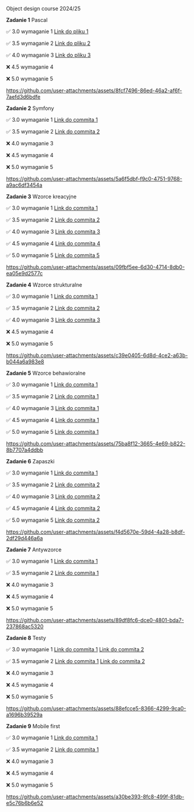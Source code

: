 Object design course 2024/25

**Zadanie 1** Pascal

:white_check_mark: 3.0 wymaganie 1 [Link do pliku 1](https://github.com/Janszczyrek/object_design/blob/master/1/3/generator.pas)

:white_check_mark: 3.5 wymaganie 2 [Link do pliku 2](https://github.com/Janszczyrek/object_design/blob/master/1/35/sort.pas)

:white_check_mark: 4.0 wymaganie 3 [Link do pliku 3](https://github.com/Janszczyrek/object_design/blob/master/1/4/generator.pas)

:x: 4.5 wymaganie 4

:x: 5.0 wymaganie 5 



https://github.com/user-attachments/assets/8fcf7496-86ed-46a2-af6f-7aefd3d6bdfe


**Zadanie 2** Symfony

:white_check_mark: 3.0 wymaganie 1 [Link do commita 1](https://github.com/Janszczyrek/object_design/commit/dd828a49ce217fae3e16eb8138aa8654bead495d)

:white_check_mark: 3.5 wymaganie 2 [Link do commita 2](https://github.com/Janszczyrek/object_design/commit/5cea8ba7b07df44f730cd7b98d38a247a00de28f)

:x: 4.0 wymaganie 3

:x: 4.5 wymaganie 4

:x: 5.0 wymaganie 5



https://github.com/user-attachments/assets/5a6f5dbf-f9c0-4751-9768-a9ac6df3454a



**Zadanie 3** Wzorce kreacyjne

:white_check_mark: 3.0 wymaganie 1 [Link do commita 1](https://github.com/Janszczyrek/object_design/commit/453a02693480f845fbad3cb644753559f22836c4)

:white_check_mark: 3.5 wymaganie 2 [Link do commita 2](https://github.com/Janszczyrek/object_design/commit/517d78b89aeefa385c8ef8f20ad3a9430b241115)

:white_check_mark: 4.0 wymaganie 3 [Link do commita 3](https://github.com/Janszczyrek/object_design/commit/0249fcd7aff5b9f1fd6bad993ac29978150d534d)

:white_check_mark: 4.5 wymaganie 4 [Link do commita 4](https://github.com/Janszczyrek/object_design/commit/8facae115823436cf3711754d0407748756bb5fa)

:white_check_mark: 5.0 wymaganie 5 [Link do commita 5](https://github.com/Janszczyrek/object_design/commit/45bc337389c7f09ca8317d0f7a9c48e27b05fb38)



https://github.com/user-attachments/assets/09fbf5ee-6d30-4714-8db0-ea05e9d2577c



**Zadanie 4** Wzorce strukturalne

:white_check_mark: 3.0 wymaganie 1 [Link do commita 1](https://github.com/Janszczyrek/object_design/commit/20c5557516c449666a5ff42e877133ab1b16fd2b)

:white_check_mark: 3.5 wymaganie 2 [Link do commita 2](https://github.com/Janszczyrek/object_design/commit/8dee89b5fd69f6cc7c2f008873b29c8c66a4ed05)

:white_check_mark: 4.0 wymaganie 3 [Link do commita 3](https://github.com/Janszczyrek/object_design/commit/ed7f170f953cced6e745c4a79f20837116455a65)

:x: 4.5 wymaganie 4

:x: 5.0 wymaganie 5




https://github.com/user-attachments/assets/c39e0405-6d8d-4ce2-a63b-b044a6a983e8



**Zadanie 5** Wzorce behawioralne

:white_check_mark: 3.0 wymaganie 1 [Link do commita 1](https://github.com/Janszczyrek/object_design/commit/bf1617c5d4c914dfe52e86f2401ac36ba1342be1)

:white_check_mark: 3.5 wymaganie 2 [Link do commita 1](https://github.com/Janszczyrek/object_design/commit/bf1617c5d4c914dfe52e86f2401ac36ba1342be1)

:white_check_mark: 4.0 wymaganie 3 [Link do commita 1](https://github.com/Janszczyrek/object_design/commit/bf1617c5d4c914dfe52e86f2401ac36ba1342be1)

:white_check_mark: 4.5 wymaganie 4 [Link do commita 1](https://github.com/Janszczyrek/object_design/commit/bf1617c5d4c914dfe52e86f2401ac36ba1342be1)

:white_check_mark: 5.0 wymaganie 5 [Link do commita 1](https://github.com/Janszczyrek/object_design/commit/bf1617c5d4c914dfe52e86f2401ac36ba1342be1)



https://github.com/user-attachments/assets/75ba8f12-3665-4e69-b822-8b7707a4ddbb



**Zadanie 6** Zapaszki

:white_check_mark: 3.0 wymaganie 1 [Link do commita 1](https://github.com/Janszczyrek/frontend_5/commit/38a60b1b46e32903504889c72261b01dc7d0e450)

:white_check_mark: 3.5 wymaganie 2 [Link do commita 2](https://github.com/Janszczyrek/frontend_5/commit/d0a08580cd16486d514605523b587b7e0f6c1be7)

:white_check_mark: 4.0 wymaganie 3 [Link do commita 2](https://github.com/Janszczyrek/frontend_5/commit/d0a08580cd16486d514605523b587b7e0f6c1be7)

:white_check_mark: 4.5 wymaganie 4 [Link do commita 2](https://github.com/Janszczyrek/frontend_5/commit/d0a08580cd16486d514605523b587b7e0f6c1be7)

:white_check_mark: 5.0 wymaganie 5 [Link do commita 2](https://github.com/Janszczyrek/frontend_5/commit/d0a08580cd16486d514605523b587b7e0f6c1be7)




https://github.com/user-attachments/assets/f4d5670e-59d4-4a28-b8df-2df29d446a6a



**Zadanie 7** Antywzorce

:white_check_mark: 3.0 wymaganie 1 [Link do commita 1](https://github.com/Janszczyrek/object_design/commit/bc6286aa0304a7d2b0a75b05dbc9efc55c0949e9)

:white_check_mark: 3.5 wymaganie 2 [Link do commita 1](https://github.com/Janszczyrek/object_design/commit/bc6286aa0304a7d2b0a75b05dbc9efc55c0949e9)

:x: 4.0 wymaganie 3

:x: 4.5 wymaganie 4

:x: 5.0 wymaganie 5


https://github.com/user-attachments/assets/89df8fc6-dce0-4801-bda7-237868ac5320


**Zadanie 8** Testy

:white_check_mark: 3.0 wymaganie 1 [Link do commita 1](https://github.com/Janszczyrek/object_design/commit/0051c841361cecb4bb97c4615fa26aabf2ae7e66) [Link do commita 2](https://github.com/Janszczyrek/object_design/commit/ac686e258611a4650899b3aa865399e5ffcc0e14)

:white_check_mark: 3.5 wymaganie 2 [Link do commita 1](https://github.com/Janszczyrek/object_design/commit/0051c841361cecb4bb97c4615fa26aabf2ae7e66) [Link do commita 2](https://github.com/Janszczyrek/object_design/commit/ac686e258611a4650899b3aa865399e5ffcc0e14)


:x: 4.0 wymaganie 3

:x: 4.5 wymaganie 4

:x: 5.0 wymaganie 5


https://github.com/user-attachments/assets/88efcce5-8366-4299-9ca0-a1696b39529a


**Zadanie 9** Mobile first

:white_check_mark: 3.0 wymaganie 1 [Link do commita 1](https://github.com/Janszczyrek/object_design/commit/8be3c0bec1484229458caad1aad083108f150f55)

:white_check_mark: 3.5 wymaganie 2 [Link do commita 1](https://github.com/Janszczyrek/object_design/commit/8be3c0bec1484229458caad1aad083108f150f55)


:x: 4.0 wymaganie 3

:x: 4.5 wymaganie 4

:x: 5.0 wymaganie 5


https://github.com/user-attachments/assets/a30be393-8fc8-499f-81db-e5c76b6b6e52



